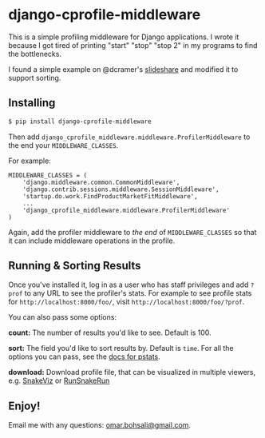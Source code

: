 django-cprofile-middleware
==========================

This is a simple profiling middleware for Django applications. I wrote it because I got tired of printing "start" "stop" "stop 2" in my programs to find the bottlenecks.

I found a simple example on @dcramer's [slideshare](http://www.slideshare.net/zeeg/django-con-high-performance-django-presentation) and modified it to support sorting.

## Installing

```bash
$ pip install django-cprofile-middleware
```

Then add ```django_cprofile_middleware.middleware.ProfilerMiddleware``` to the end your ```MIDDLEWARE_CLASSES```. 

For example:

```
MIDDLEWARE_CLASSES = (
    'django.middleware.common.CommonMiddleware',
    'django.contrib.sessions.middleware.SessionMiddleware',
    'startup.do.work.FindProductMarketFitMiddleware',
    ...
    'django_cprofile_middleware.middleware.ProfilerMiddleware'
)
```

Again, add the profiler middleware to _the end_ of `MIDDLEWARE_CLASSES` so that it can include middleware operations in the profile.

## Running & Sorting Results

Once you've installed it, log in as a user who has staff privileges and add ```?prof``` to any URL to see the profiler's stats. For example to see profile stats for ```http://localhost:8000/foo/```, visit ```http://localhost:8000/foo/?prof```.

You can also pass some options:

**count:** The number of results you'd like to see. Default is 100.

**sort:** The field you'd like to sort results by. Default is ```time```. For all the options you can pass, see the [docs for pstats](http://docs.python.org/2/library/profile.html#pstats.Stats.sort_stats).

**download:** Download profile file, that can be visualized in multiple viewers, e.g. [SnakeViz](https://github.com/jiffyclub/snakeviz/) or [RunSnakeRun](http://www.vrplumber.com/programming/runsnakerun/)

## Enjoy!

Email me with any questions: [omar.bohsali@gmail.com](omar.bohsali@gmail.com).
